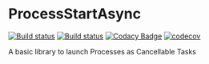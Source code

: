 # ProcessStartAsync
[![Build status](https://ci.appveyor.com/api/projects/status/m1svwtwno1g724bk?svg=true)](https://ci.appveyor.com/project/martinjarvis/processstartasync) 
[![Build status](https://sonarcloud.io/api/project_badges/measure?project=ProcessStartAsync&metric=alert_status)](https://sonarcloud.io/dashboard?id=ProcessStartAsync)
[![Codacy Badge](https://api.codacy.com/project/badge/Grade/bc23c9eac02d47c7a35fa9e19262cd79)](https://www.codacy.com/app/martinjarvis/ProcessStartAsync?utm_source=github.com&amp;utm_medium=referral&amp;utm_content=martinjarvis/ProcessStartAsync&amp;utm_campaign=Badge_Grade)
[![codecov](https://codecov.io/gh/martinjarvis/ProcessStartAsync/branch/master/graph/badge.svg)](https://codecov.io/gh/martinjarvis/ProcessStartAsync)

A basic library to launch Processes as Cancellable Tasks
